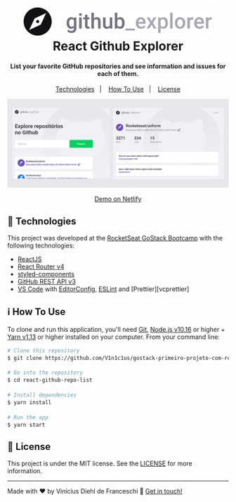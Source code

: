 <h1 align="center">
    <img alt="React Github Explorer" src="https://github.com/V1n1c1us/gostack-primeiro-projeto-com-react/blob/master/src/assets/logo.svg"/>
    <br>
    React Github Explorer
</h1>

<h4 align="center">
  List your favorite GitHub repositories and see information and issues for each of them.
</h4>

<p align="center">
  <a href="#rocket-technologies">Technologies</a>&nbsp;&nbsp;&nbsp;|&nbsp;&nbsp;&nbsp;
  <a href="#information_source-how-to-use">How To Use</a>&nbsp;&nbsp;&nbsp;|&nbsp;&nbsp;&nbsp;
  <a href="#memo-license">License</a>
</p>

![App Screenshot](https://github.com/V1n1c1us/gostack-primeiro-projeto-com-react/blob/master/src/assets/img_readme.png)
<p align="center">
  <a href="https://vgitexplorer.netlify.app/" target="_blank">
    Demo on Netlify
  </a>
</p>

## :rocket: Technologies

This project was developed at the [RocketSeat GoStack Bootcamp](https://rocketseat.com.br/bootcamp) with the following technologies:

-  [ReactJS](https://reactjs.org/)
-  [React Router v4](https://github.com/ReactTraining/react-router)
-  [styled-components](https://www.styled-components.com/)
-  [GitHub REST API v3](https://developer.github.com/v3/)
-  [VS Code][vc] with [EditorConfig][vceditconfig], [ESLint][vceslint] and [Prettier][vcprettier]
  
## :information_source: How To Use

To clone and run this application, you'll need [Git](https://git-scm.com), [Node.js v10.16][nodejs] or higher + [Yarn v1.13][yarn] or higher installed on your computer. From your command line:

```bash
# Clone this repository
$ git clone https://github.com/V1n1c1us/gostack-primeiro-projeto-com-react.git

# Go into the repository
$ cd react-github-repo-list

# Install dependencies
$ yarn install

# Run the app
$ yarn start
```

## :memo: License
This project is under the MIT license. See the [LICENSE](https://github.com/lukemorales/react-github-repo-list/blob/master/LICENSE) for more information.

---

Made with ♥ by Vinícius Diehl de Franceschi :wave: [Get in touch!](https://www.linkedin.com/in/vin%C3%ADcius-diehl-de-franceschi-8557b3130/)

[nodejs]: https://nodejs.org/
[yarn]: https://yarnpkg.com/
[vc]: https://code.visualstudio.com/
[vceditconfig]: https://marketplace.visualstudio.com/items?itemName=EditorConfig.EditorConfig
[vceslint]: https://marketplace.visualstudio.com/items?itemName=dbaeumer.vscode-eslint
